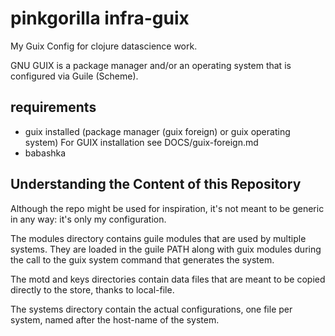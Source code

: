 # pinkgorilla infra-guix

My Guix Config for clojure datascience work.

GNU GUIX is a package manager and/or an operating system that is configured via Guile (Scheme).

## requirements

- guix installed (package manager (guix foreign) or guix operating system)
  For GUIX installation see DOCS/guix-foreign.md
- babashka

## Understanding the Content of this Repository

Although the repo might be used for inspiration, it's not meant to be
generic in any way: it's only my configuration.

The modules directory contains guile modules that are used by multiple
systems. They are loaded in the guile PATH along with guix modules during
the call to the guix system command that generates the system.

The motd and keys directories contain data files that are meant to be
copied directly to the store, thanks to local-file.

The systems directory contain the actual configurations, one file per
system, named after the host-name of the system.




